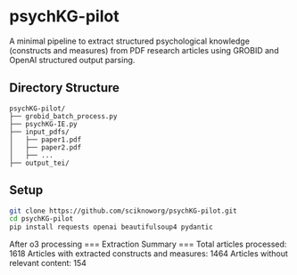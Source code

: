 # psychKG-pilot

A minimal pipeline to extract structured psychological knowledge (constructs and measures) from PDF research articles using GROBID and OpenAI structured output parsing.

## Directory Structure

```
psychKG-pilot/
├── grobid_batch_process.py
├── psychKG-IE.py
├── input_pdfs/
│   ├── paper1.pdf
│   ├── paper2.pdf
│   ├── ...
├── output_tei/
```


## Setup

```bash
git clone https://github.com/sciknoworg/psychKG-pilot.git
cd psychKG-pilot
pip install requests openai beautifulsoup4 pydantic
```

After o3 processing
=== Extraction Summary ===
Total articles processed: 1618
Articles with extracted constructs and measures: 1464
Articles without relevant content: 154
